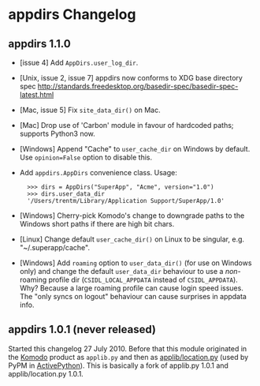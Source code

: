 # appdirs Changelog

## appdirs 1.1.0

- [issue 4] Add `AppDirs.user_log_dir`.
- [Unix, issue 2, issue 7] appdirs now conforms to XDG base directory spec
  <http://standards.freedesktop.org/basedir-spec/basedir-spec-latest.html>
- [Mac, issue 5] Fix `site_data_dir()` on Mac.
- [Mac] Drop use of 'Carbon' module in favour of hardcoded paths; supports
  Python3 now.
- [Windows] Append "Cache" to `user_cache_dir` on Windows by default. Use
  `opinion=False` option to disable this.
- Add `appdirs.AppDirs` convenience class. Usage:

        >>> dirs = AppDirs("SuperApp", "Acme", version="1.0")
        >>> dirs.user_data_dir
        '/Users/trentm/Library/Application Support/SuperApp/1.0'

- [Windows] Cherry-pick Komodo's change to downgrade paths to the Windows short
  paths if there are high bit chars.
- [Linux] Change default `user_cache_dir()` on Linux to be singular, e.g.
  "~/.superapp/cache".
- [Windows] Add `roaming` option to `user_data_dir()` (for use on Windows only)
  and change the default `user_data_dir` behaviour to use a *non*-roaming
  profile dir (`CSIDL_LOCAL_APPDATA` instead of `CSIDL_APPDATA`). Why? Because
  a large roaming profile can cause login speed issues. The "only syncs on
  logout" behaviour can cause surprises in appdata info.


## appdirs 1.0.1 (never released)

Started this changelog 27 July 2010. Before that this module originated in the
[Komodo](http://www.activestate.com/komodo) product as `applib.py` and then as
[applib/location.py](http://github.com/ActiveState/applib/blob/master/applib/location.py)
(used by PyPM in [ActivePython](http://www.activestate.com/activepython)). This
is basically a fork of applib.py 1.0.1 and applib/location.py 1.0.1.

